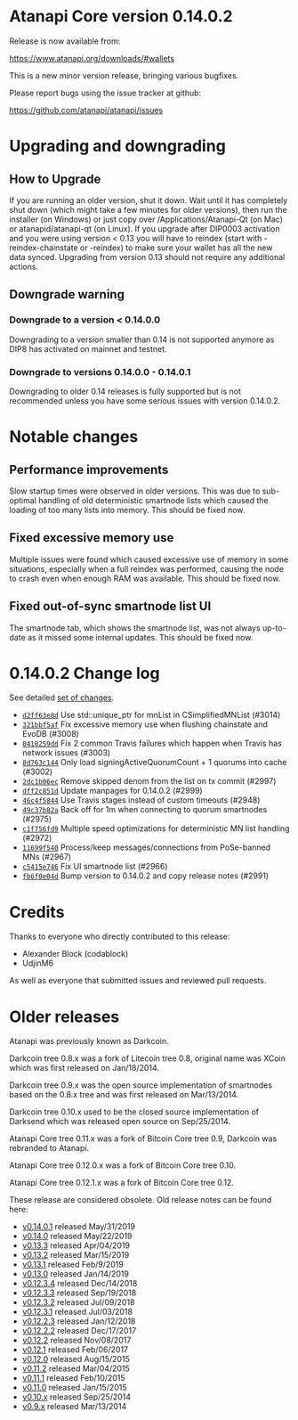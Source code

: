 Atanapi Core version 0.14.0.2
==========================

Release is now available from:

  <https://www.atanapi.org/downloads/#wallets>

This is a new minor version release, bringing various bugfixes.

Please report bugs using the issue tracker at github:

  <https://github.com/atanapi/atanapi/issues>


Upgrading and downgrading
=========================

How to Upgrade
--------------

If you are running an older version, shut it down. Wait until it has completely
shut down (which might take a few minutes for older versions), then run the
installer (on Windows) or just copy over /Applications/Atanapi-Qt (on Mac) or
atanapid/atanapi-qt (on Linux). If you upgrade after DIP0003 activation and you were
using version < 0.13 you will have to reindex (start with -reindex-chainstate
or -reindex) to make sure your wallet has all the new data synced. Upgrading from
version 0.13 should not require any additional actions.

Downgrade warning
-----------------

### Downgrade to a version < 0.14.0.0

Downgrading to a version smaller than 0.14 is not supported anymore as DIP8 has
activated on mainnet and testnet.

### Downgrade to versions 0.14.0.0 - 0.14.0.1

Downgrading to older 0.14 releases is fully supported but is not
recommended unless you have some serious issues with version 0.14.0.2.

Notable changes
===============

Performance improvements
------------------------
Slow startup times were observed in older versions. This was due to sub-optimal handling of old
deterministic smartnode lists which caused the loading of too many lists into memory. This should be
fixed now.

Fixed excessive memory use
--------------------------
Multiple issues were found which caused excessive use of memory in some situations, especially when
a full reindex was performed, causing the node to crash even when enough RAM was available. This should
be fixed now.

Fixed out-of-sync smartnode list UI
------------------------------------
The smartnode tab, which shows the smartnode list, was not always up-to-date as it missed some internal
updates. This should be fixed now.

0.14.0.2 Change log
===================

See detailed [set of changes](https://github.com/atanapi/atanapi/compare/v0.14.0.1...atanapi:v0.14.0.2).

- [`d2ff63e8d`](https://github.com/atanapi/atanapi/commit/d2ff63e8d) Use std::unique_ptr for mnList in CSimplifiedMNList (#3014)
- [`321bbf5af`](https://github.com/atanapi/atanapi/commit/321bbf5af) Fix excessive memory use when flushing chainstate and EvoDB (#3008)
- [`0410259dd`](https://github.com/atanapi/atanapi/commit/0410259dd) Fix 2 common Travis failures which happen when Travis has network issues (#3003)
- [`8d763c144`](https://github.com/atanapi/atanapi/commit/8d763c144) Only load signingActiveQuorumCount + 1 quorums into cache (#3002)
- [`2dc1b06ec`](https://github.com/atanapi/atanapi/commit/2dc1b06ec) Remove skipped denom from the list on tx commit (#2997)
- [`dff2c851d`](https://github.com/atanapi/atanapi/commit/dff2c851d) Update manpages for 0.14.0.2 (#2999)
- [`46c4f5844`](https://github.com/atanapi/atanapi/commit/46c4f5844) Use Travis stages instead of custom timeouts (#2948)
- [`49c37b82a`](https://github.com/atanapi/atanapi/commit/49c37b82a) Back off for 1m when connecting to quorum smartnodes (#2975)
- [`c1f756fd9`](https://github.com/atanapi/atanapi/commit/c1f756fd9) Multiple speed optimizations for deterministic MN list handling (#2972)
- [`11699f540`](https://github.com/atanapi/atanapi/commit/11699f540) Process/keep messages/connections from PoSe-banned MNs (#2967)
- [`c5415e746`](https://github.com/atanapi/atanapi/commit/c5415e746) Fix UI smartnode list (#2966)
- [`fb6f0e04d`](https://github.com/atanapi/atanapi/commit/fb6f0e04d) Bump version to 0.14.0.2 and copy release notes (#2991)

Credits
=======

Thanks to everyone who directly contributed to this release:

- Alexander Block (codablock)
- UdjinM6

As well as everyone that submitted issues and reviewed pull requests.

Older releases
==============

Atanapi was previously known as Darkcoin.

Darkcoin tree 0.8.x was a fork of Litecoin tree 0.8, original name was XCoin
which was first released on Jan/18/2014.

Darkcoin tree 0.9.x was the open source implementation of smartnodes based on
the 0.8.x tree and was first released on Mar/13/2014.

Darkcoin tree 0.10.x used to be the closed source implementation of Darksend
which was released open source on Sep/25/2014.

Atanapi Core tree 0.11.x was a fork of Bitcoin Core tree 0.9,
Darkcoin was rebranded to Atanapi.

Atanapi Core tree 0.12.0.x was a fork of Bitcoin Core tree 0.10.

Atanapi Core tree 0.12.1.x was a fork of Bitcoin Core tree 0.12.

These release are considered obsolete. Old release notes can be found here:

- [v0.14.0.1](https://github.com/atanapi/atanapi/blob/master/doc/release-notes/atanapi/release-notes-0.14.0.1.md) released May/31/2019
- [v0.14.0](https://github.com/atanapi/atanapi/blob/master/doc/release-notes/atanapi/release-notes-0.14.0.md) released May/22/2019
- [v0.13.3](https://github.com/atanapi/atanapi/blob/master/doc/release-notes/atanapi/release-notes-0.13.3.md) released Apr/04/2019
- [v0.13.2](https://github.com/atanapi/atanapi/blob/master/doc/release-notes/atanapi/release-notes-0.13.2.md) released Mar/15/2019
- [v0.13.1](https://github.com/atanapi/atanapi/blob/master/doc/release-notes/atanapi/release-notes-0.13.1.md) released Feb/9/2019
- [v0.13.0](https://github.com/atanapi/atanapi/blob/master/doc/release-notes/atanapi/release-notes-0.13.0.md) released Jan/14/2019
- [v0.12.3.4](https://github.com/atanapi/atanapi/blob/master/doc/release-notes/atanapi/release-notes-0.12.3.4.md) released Dec/14/2018
- [v0.12.3.3](https://github.com/atanapi/atanapi/blob/master/doc/release-notes/atanapi/release-notes-0.12.3.3.md) released Sep/19/2018
- [v0.12.3.2](https://github.com/atanapi/atanapi/blob/master/doc/release-notes/atanapi/release-notes-0.12.3.2.md) released Jul/09/2018
- [v0.12.3.1](https://github.com/atanapi/atanapi/blob/master/doc/release-notes/atanapi/release-notes-0.12.3.1.md) released Jul/03/2018
- [v0.12.2.3](https://github.com/atanapi/atanapi/blob/master/doc/release-notes/atanapi/release-notes-0.12.2.3.md) released Jan/12/2018
- [v0.12.2.2](https://github.com/atanapi/atanapi/blob/master/doc/release-notes/atanapi/release-notes-0.12.2.2.md) released Dec/17/2017
- [v0.12.2](https://github.com/atanapi/atanapi/blob/master/doc/release-notes/atanapi/release-notes-0.12.2.md) released Nov/08/2017
- [v0.12.1](https://github.com/atanapi/atanapi/blob/master/doc/release-notes/atanapi/release-notes-0.12.1.md) released Feb/06/2017
- [v0.12.0](https://github.com/atanapi/atanapi/blob/master/doc/release-notes/atanapi/release-notes-0.12.0.md) released Aug/15/2015
- [v0.11.2](https://github.com/atanapi/atanapi/blob/master/doc/release-notes/atanapi/release-notes-0.11.2.md) released Mar/04/2015
- [v0.11.1](https://github.com/atanapi/atanapi/blob/master/doc/release-notes/atanapi/release-notes-0.11.1.md) released Feb/10/2015
- [v0.11.0](https://github.com/atanapi/atanapi/blob/master/doc/release-notes/atanapi/release-notes-0.11.0.md) released Jan/15/2015
- [v0.10.x](https://github.com/atanapi/atanapi/blob/master/doc/release-notes/atanapi/release-notes-0.10.0.md) released Sep/25/2014
- [v0.9.x](https://github.com/atanapi/atanapi/blob/master/doc/release-notes/atanapi/release-notes-0.9.0.md) released Mar/13/2014

